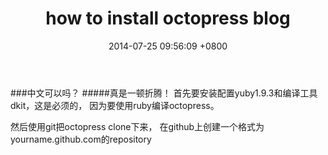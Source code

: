 ﻿---
layout: post
title: "how to install octopress blog"
date: 2014-07-25 09:56:09 +0800
comments: true
categories: 
---
###中文可以吗？
#####真是一顿折腾！
首先要安装配置yuby1.9.3和编译工具dkit，这是必须的，
因为要使用ruby编译octopress。

然后使用git把octopress clone下来，
在github上创建一个格式为yourname.github.com的repository
